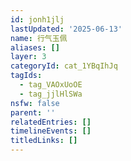 ```yaml
---
id: jonh1jlj
lastUpdated: '2025-06-13'
name: 行气玉佩
aliases: []
layer: 3
categoryId: cat_1YBqIhJq
tagIds:
  - tag_VAOxUoOE
  - tag_jjlHlSWa
nsfw: false
parent: ''
relatedEntries: []
timelineEvents: []
titledLinks: []
---
```


